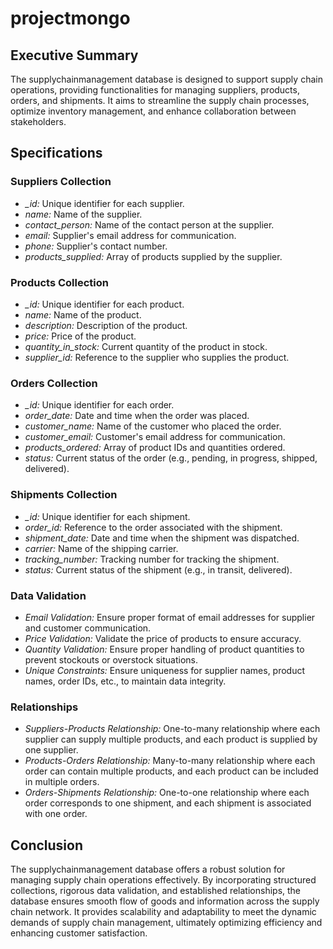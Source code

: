 # projectmongo
## Executive Summary
The supplychainmanagement database is designed to support supply chain operations, providing functionalities for managing suppliers, products, orders, and shipments. It aims to streamline the supply chain processes, optimize inventory management, and enhance collaboration between stakeholders.

## Specifications

### Suppliers Collection
- *_id:* Unique identifier for each supplier.
- *name:* Name of the supplier.
- *contact_person:* Name of the contact person at the supplier.
- *email:* Supplier's email address for communication.
- *phone:* Supplier's contact number.
- *products_supplied:* Array of products supplied by the supplier.

### Products Collection
- *_id:* Unique identifier for each product.
- *name:* Name of the product.
- *description:* Description of the product.
- *price:* Price of the product.
- *quantity_in_stock:* Current quantity of the product in stock.
- *supplier_id:* Reference to the supplier who supplies the product.

### Orders Collection
- *_id:* Unique identifier for each order.
- *order_date:* Date and time when the order was placed.
- *customer_name:* Name of the customer who placed the order.
- *customer_email:* Customer's email address for communication.
- *products_ordered:* Array of product IDs and quantities ordered.
- *status:* Current status of the order (e.g., pending, in progress, shipped, delivered).

### Shipments Collection
- *_id:* Unique identifier for each shipment.
- *order_id:* Reference to the order associated with the shipment.
- *shipment_date:* Date and time when the shipment was dispatched.
- *carrier:* Name of the shipping carrier.
- *tracking_number:* Tracking number for tracking the shipment.
- *status:* Current status of the shipment (e.g., in transit, delivered).

### Data Validation
- *Email Validation:* Ensure proper format of email addresses for supplier and customer communication.
- *Price Validation:* Validate the price of products to ensure accuracy.
- *Quantity Validation:* Ensure proper handling of product quantities to prevent stockouts or overstock situations.
- *Unique Constraints:* Ensure uniqueness for supplier names, product names, order IDs, etc., to maintain data integrity.

### Relationships
- *Suppliers-Products Relationship:* One-to-many relationship where each supplier can supply multiple products, and each product is supplied by one supplier.
- *Products-Orders Relationship:* Many-to-many relationship where each order can contain multiple products, and each product can be included in multiple orders.
- *Orders-Shipments Relationship:* One-to-one relationship where each order corresponds to one shipment, and each shipment is associated with one order.

## Conclusion
The supplychainmanagement database offers a robust solution for managing supply chain operations effectively. By incorporating structured collections, rigorous data validation, and established relationships, the database ensures smooth flow of goods and information across the supply chain network. It provides scalability and adaptability to meet the dynamic demands of supply chain management, ultimately optimizing efficiency and enhancing customer satisfaction.
